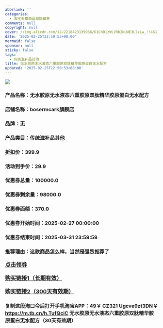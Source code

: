 ```yaml
---
abbrlink: ''
categories:
  - 淘宝天猫商品领隐藏券
comments: null
copyright: null
cover: //img.alicdn.com/i2/2218423139966/O1CN01zWLVRb2NUUE3LlzLw_!!4611686018427387518-0-item_pic.jpg
date: '2025-02-25T22:50:53+08:00'
mermaid: false
sponsor: null
sticky: false
tags:
  - 传统滋补品其他
title: 无水胶原无水液态六重胶原双肽精华胶原蛋白无水配方
updated: '2025-02-25T22:50:53+08:00'
--- 
```


![](//img.alicdn.com/i2/2218423139966/O1CN01zWLVRb2NUUE3LlzLw_!!4611686018427387518-0-item_pic.jpg)

### 产品名称：无水胶原无水液态六重胶原双肽精华胶原蛋白无水配方
### 店铺名称：bosermcark旗舰店
### 品牌：无
### 产品类目：传统滋补品其他
### 折扣价：399.9
### 活动到手价：29.9
### 优惠券总量：100000.0
### 优惠券剩余量：98000.0
### 优惠券面额：370.0
### 优惠券开始时间：2025-02-27 00:00:00	
### 优惠券结束时间：2025-03-31 23:59:59	
### 推荐理由：这款商品怎么样，当然是强烈推荐了

<p style="font-size: 18px; font-weight: bold;">
  <a href="https://uland.taobao.com/coupon/edetail?e=cG%2FKJbXfVPqlhHvvyUNXZfh8CuWt5YH5OVuOuRD5gLJMmdsrkidbOWBzzpT26idJu%2BPHv7HDAlrBomRVSx3JXRPaaqSx2NentSx%2BlZbbJRyrGRuIwkR58DSxF1EKZwqCM%2Fku1wy%2F1vHyMW3eIAWKRa6LeGhgJY%2B%2F7NjcxRIBfQbVM%2Fe4LpP7Oq9ple94x%2FzCKB40nxKpUPnFKn2vmweuQWBwrqJgfTTnl9JUUlFRIV%2BKKoz%2FahSTdjW6CW2SaWtRHsHfkY5nVlAaQcAM%2Fbtha5BHxNuEEMMX2az1%2BhBGqcV6yT1iTBrcQIzm0LtXfPU0CdPeQtZqo%2FaxfCnjenKqnEwNBUbTsArs&traceId=21665f9817407225954674899d132c&union_lens=lensId%3AOPT%401740722600%40213d1eb6_0d3a_1954b26f9cd_aef3%4001%40eyJmbG9vcklkIjo3MzM1NH0ie" target="_blank">点击领券</a>
</p>
<p style="font-size: 18px; font-weight: bold;">
  <a href="https://s.click.taobao.com/t?e=m%3D2%26s%3DvD8wKe6NJ6tw4vFB6t2Z2ueEDrYVVa64K7Vc7tFgwiHjf2vlNIV67kyLuerTQxoGmyBzYSO0LNz3ID%2FV1RqsF4wnCJeELi4I%2FIEn%2BS1IjHAB0ghlTd7WlZVm%2FOAUUFw71qrpxiwMoCNxc1AtbZGVS%2F306%2Bvd7gqrT0Yb6rW01ZvNEPXytV9ALoS4zvCRUrquHKeC8Ag3nSYOLaJZPqcTulfYPcDTYVYzKfNLGoIOk8yVgmylpUBvSiqdQvV5SPS7CVpxre%2B9QCxP7qa1tU3ZgS3jKrSQZrKg2Ri9Bm4jDHegZ4hAvgWL0Yr2g%2B3YbIqLqjcLH2%2BaBiwhhQs2DjqgEA%3D%3D" target="_blank">购买链接1（长期有效）</a>
</p>
<p style="font-size: 18px; font-weight: bold;">
  <a href="https://s.click.taobao.com/95tbVNs" target="_blank">购买链接2（300天有效期）</a>
</p>

### 复制这段淘口令后打开手机淘宝APP：49￥ CZ321 Ugcve9zt3DN￥ https://m.tb.cn/h.TufQciC  无水胶原无水液态六重胶原双肽精华胶原蛋白无水配方（30天有效期）
